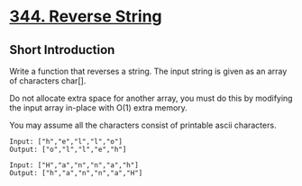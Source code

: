 # [344. Reverse String](https://leetcode.com/problems/reverse-string/)

## Short Introduction
Write a function that reverses a string. The input string is given as an array of characters char[].

Do not allocate extra space for another array, you must do this by modifying the input array in-place with O(1) extra memory.

You may assume all the characters consist of printable ascii characters.

```Example 1
Input: ["h","e","l","l","o"]
Output: ["o","l","l","e","h"]
```

```Example 2
Input: ["H","a","n","n","a","h"]
Output: ["h","a","n","n","a","H"]
```